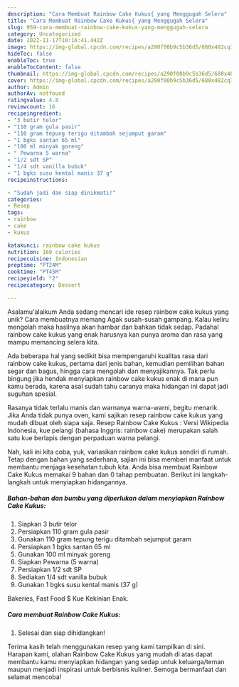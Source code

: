 ```yaml
---
description: "Cara Membuat Rainbow Cake Kukus{ yang Menggugah Selera"
title: "Cara Membuat Rainbow Cake Kukus{ yang Menggugah Selera"
slug: 959-cara-membuat-rainbow-cake-kukus-yang-menggugah-selera
category: Uncategorized
date: 2022-11-17T10:16:41.442Z
image: https://img-global.cpcdn.com/recipes/a290f00b9c5b36d5/680x482cq70/rainbow-cake-kukus-foto-resep-utama.jpg
hideToc: false
enableToc: true
enableTocContent: false
thumbnail: https://img-global.cpcdn.com/recipes/a290f00b9c5b36d5/680x482cq70/rainbow-cake-kukus-foto-resep-utama.jpg
cover: https://img-global.cpcdn.com/recipes/a290f00b9c5b36d5/680x482cq70/rainbow-cake-kukus-foto-resep-utama.jpg
author: Admin
authorAv: notfound
ratingvalue: 4.8
reviewcount: 16
recipeingredient:
- "3 butir telor"
- "110 gram gula pasir"
- "110 gram tepung terigu ditambah sejumput garam"
- "1 bgks santan 65 ml"
- "100 ml minyak goreng"
- " Pewarna 5 warna"
- "1/2 sdt SP"
- "1/4 sdt vanilla bubuk"
- "1 bgks susu kental manis 37 g"
recipeinstructions:

- "Sudah jadi dan siap dinikmati!"
categories:
- Resep
tags:
- rainbow
- cake
- kukus

katakunci: rainbow cake kukus 
nutrition: 169 calories
recipecuisine: Indonesian
preptime: "PT24M"
cooktime: "PT45M"
recipeyield: "2"
recipecategory: Dessert

---
```



Asalamu'alaikum Anda sedang mencari ide resep rainbow cake kukus yang unik? Cara membuatnya memang Agak susah-susah gampang. Kalau keliru mengolah maka hasilnya akan hambar dan bahkan tidak sedap. Padahal rainbow cake kukus yang enak harusnya kan punya aroma dan rasa yang mampu memancing selera kita.


Ada beberapa hal yang sedikit bisa mempengaruhi kualitas rasa dari rainbow cake kukus, pertama dari jenis bahan, kemudian pemilihan bahan segar dan bagus, hingga cara mengolah dan menyajikannya. Tak perlu bingung jika hendak menyiapkan rainbow cake kukus enak di mana pun kamu berada, karena asal sudah tahu caranya maka hidangan ini dapat jadi suguhan spesial.

Rasanya tidak terlalu manis dan warnanya warna-warni, begitu menarik. Jika Anda tidak punya oven, kami sajikan resep rainbow cake kukus yang mudah dibuat oleh siapa saja. Resep Rainbow Cake Kukus : Versi Wikipedia Indonesia, kue pelangi (bahasa Inggris: rainbow cake) merupakan salah satu kue berlapis dengan perpaduan warna pelangi.


Nah, kali ini kita coba, yuk, variasikan rainbow cake kukus sendiri di rumah. Tetap dengan bahan yang sederhana, sajian ini bisa memberi manfaat untuk membantu menjaga kesehatan tubuh kita. Anda bisa membuat Rainbow Cake Kukus memakai 9 bahan dan 0 tahap pembuatan. Berikut ini langkah-langkah untuk menyiapkan hidangannya.

<!--inarticleads1-->

##### Bahan-bahan dan bumbu yang diperlukan dalam menyiapkan Rainbow Cake Kukus:

1. Siapkan 3 butir telor
1. Persiapkan 110 gram gula pasir
1. Gunakan 110 gram tepung terigu ditambah sejumput garam
1. Persiapkan 1 bgks santan 65 ml
1. Gunakan 100 ml minyak goreng
1. Siapkan  Pewarna (5 warna)
1. Persiapkan 1/2 sdt SP
1. Sediakan 1/4 sdt vanilla bubuk
1. Gunakan 1 bgks susu kental manis (37 g)


Bakeries, Fast Food $ Kue Kekinian Enak. 

<!--inarticleads2-->

##### Cara membuat Rainbow Cake Kukus:


1. Selesai dan siap dihidangkan!



Terima kasih telah menggunakan resep yang kami tampilkan di sini. Harapan kami, olahan Rainbow Cake Kukus yang mudah di atas dapat membantu kamu menyiapkan hidangan yang sedap untuk keluarga/teman maupun menjadi inspirasi untuk berbisnis kuliner. Semoga bermanfaat dan selamat mencoba!
